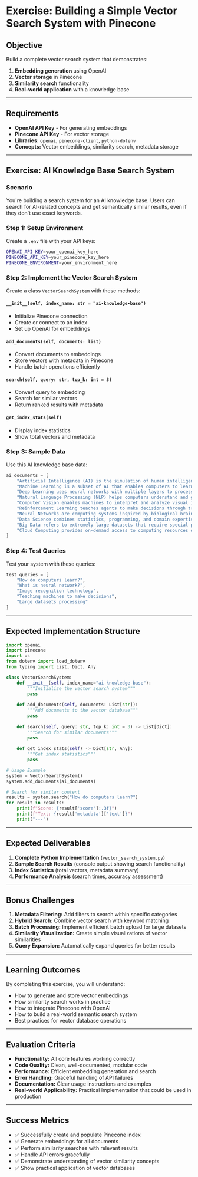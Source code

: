 # Exercise: Building a Simple Vector Search System with Pinecone

## Objective
Build a complete vector search system that demonstrates:
1. **Embedding generation** using OpenAI
2. **Vector storage** in Pinecone
3. **Similarity search** functionality
4. **Real-world application** with a knowledge base

---

## Requirements
- **OpenAI API Key** - For generating embeddings
- **Pinecone API Key** - For vector storage
- **Libraries:** `openai`, `pinecone-client`, `python-dotenv`
- **Concepts:** Vector embeddings, similarity search, metadata storage

---

## Exercise: AI Knowledge Base Search System

### Scenario
You're building a search system for an AI knowledge base. Users can search for AI-related concepts and get semantically similar results, even if they don't use exact keywords.

### Step 1: Setup Environment

Create a `.env` file with your API keys:
```bash
OPENAI_API_KEY=your_openai_key_here
PINECONE_API_KEY=your_pinecone_key_here
PINECONE_ENVIRONMENT=your_environment_here
```

### Step 2: Implement the Vector Search System

Create a class `VectorSearchSystem` with these methods:

#### `__init__(self, index_name: str = "ai-knowledge-base")`
- Initialize Pinecone connection
- Create or connect to an index
- Set up OpenAI for embeddings

#### `add_documents(self, documents: list)`
- Convert documents to embeddings
- Store vectors with metadata in Pinecone
- Handle batch operations efficiently

#### `search(self, query: str, top_k: int = 3)`
- Convert query to embedding
- Search for similar vectors
- Return ranked results with metadata

#### `get_index_stats(self)`
- Display index statistics
- Show total vectors and metadata

### Step 3: Sample Data

Use this AI knowledge base data:
```python
ai_documents = [
    "Artificial Intelligence (AI) is the simulation of human intelligence in machines.",
    "Machine Learning is a subset of AI that enables computers to learn without explicit programming.",
    "Deep Learning uses neural networks with multiple layers to process complex patterns.",
    "Natural Language Processing (NLP) helps computers understand and generate human language.",
    "Computer Vision enables machines to interpret and analyze visual information.",
    "Reinforcement Learning teaches agents to make decisions through trial and error.",
    "Neural Networks are computing systems inspired by biological brain structures.",
    "Data Science combines statistics, programming, and domain expertise to extract insights.",
    "Big Data refers to extremely large datasets that require special processing techniques.",
    "Cloud Computing provides on-demand access to computing resources over the internet."
]
```

### Step 4: Test Queries

Test your system with these queries:
```python
test_queries = [
    "How do computers learn?",
    "What is neural network?",
    "Image recognition technology",
    "Teaching machines to make decisions",
    "Large datasets processing"
]
```

---

## Expected Implementation Structure

```python
import openai
import pinecone
import os
from dotenv import load_dotenv
from typing import List, Dict, Any

class VectorSearchSystem:
    def __init__(self, index_name="ai-knowledge-base"):
        """Initialize the vector search system"""
        pass
    
    def add_documents(self, documents: List[str]):
        """Add documents to the vector database"""
        pass
    
    def search(self, query: str, top_k: int = 3) -> List[Dict]:
        """Search for similar documents"""
        pass
    
    def get_index_stats(self) -> Dict[str, Any]:
        """Get index statistics"""
        pass

# Usage Example
system = VectorSearchSystem()
system.add_documents(ai_documents)

# Search for similar content
results = system.search("How do computers learn?")
for result in results:
    print(f"Score: {result['score']:.3f}")
    print(f"Text: {result['metadata']['text']}")
    print("---")
```

---

## Expected Deliverables

1. **Complete Python Implementation** (`vector_search_system.py`)
2. **Sample Search Results** (console output showing search functionality)
3. **Index Statistics** (total vectors, metadata summary)
4. **Performance Analysis** (search times, accuracy assessment)

---

## Bonus Challenges

1. **Metadata Filtering:** Add filters to search within specific categories
2. **Hybrid Search:** Combine vector search with keyword matching
3. **Batch Processing:** Implement efficient batch upload for large datasets
4. **Similarity Visualization:** Create simple visualizations of vector similarities
5. **Query Expansion:** Automatically expand queries for better results

---

## Learning Outcomes

By completing this exercise, you will understand:
- How to generate and store vector embeddings
- How similarity search works in practice
- How to integrate Pinecone with OpenAI
- How to build a real-world semantic search system
- Best practices for vector database operations

---

## Evaluation Criteria

- **Functionality:** All core features working correctly
- **Code Quality:** Clean, well-documented, modular code
- **Performance:** Efficient embedding generation and search
- **Error Handling:** Graceful handling of API failures
- **Documentation:** Clear usage instructions and examples
- **Real-world Applicability:** Practical implementation that could be used in production

---

## Success Metrics

- ✅ Successfully create and populate Pinecone index
- ✅ Generate embeddings for all documents
- ✅ Perform similarity searches with relevant results
- ✅ Handle API errors gracefully
- ✅ Demonstrate understanding of vector similarity concepts
- ✅ Show practical application of vector databases

